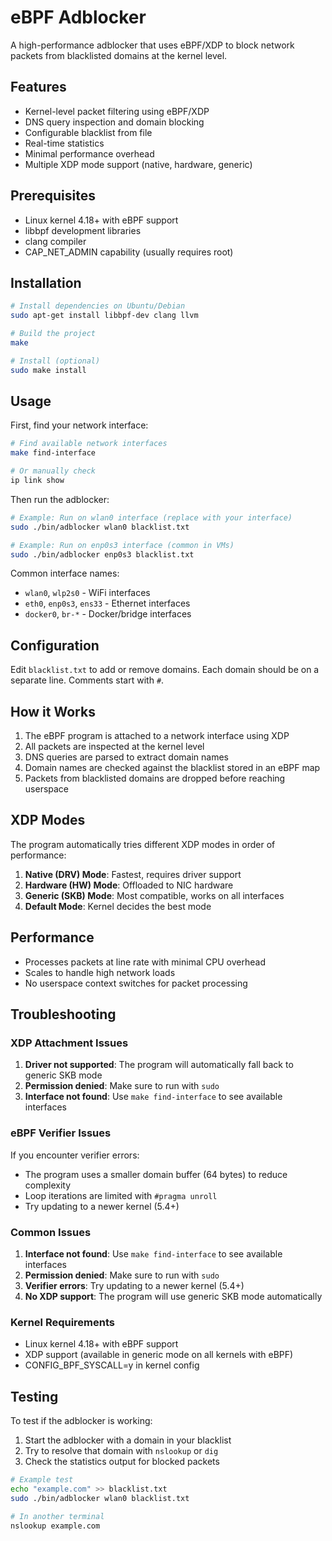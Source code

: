 # eBPF Adblocker

A high-performance adblocker that uses eBPF/XDP to block network packets from blacklisted domains at the kernel level.

## Features

- Kernel-level packet filtering using eBPF/XDP
- DNS query inspection and domain blocking
- Configurable blacklist from file
- Real-time statistics
- Minimal performance overhead
- Multiple XDP mode support (native, hardware, generic)

## Prerequisites

- Linux kernel 4.18+ with eBPF support
- libbpf development libraries
- clang compiler
- CAP_NET_ADMIN capability (usually requires root)

## Installation

```bash
# Install dependencies on Ubuntu/Debian
sudo apt-get install libbpf-dev clang llvm

# Build the project
make

# Install (optional)
sudo make install
```

## Usage

First, find your network interface:
```bash
# Find available network interfaces
make find-interface

# Or manually check
ip link show
```

Then run the adblocker:
```bash
# Example: Run on wlan0 interface (replace with your interface)
sudo ./bin/adblocker wlan0 blacklist.txt

# Example: Run on enp0s3 interface (common in VMs)
sudo ./bin/adblocker enp0s3 blacklist.txt
```

Common interface names:
- `wlan0`, `wlp2s0` - WiFi interfaces
- `eth0`, `enp0s3`, `ens33` - Ethernet interfaces
- `docker0`, `br-*` - Docker/bridge interfaces

## Configuration

Edit `blacklist.txt` to add or remove domains. Each domain should be on a separate line. Comments start with `#`.

## How it Works

1. The eBPF program is attached to a network interface using XDP
2. All packets are inspected at the kernel level
3. DNS queries are parsed to extract domain names
4. Domain names are checked against the blacklist stored in an eBPF map
5. Packets from blacklisted domains are dropped before reaching userspace

## XDP Modes

The program automatically tries different XDP modes in order of performance:

1. **Native (DRV) Mode**: Fastest, requires driver support
2. **Hardware (HW) Mode**: Offloaded to NIC hardware
3. **Generic (SKB) Mode**: Most compatible, works on all interfaces
4. **Default Mode**: Kernel decides the best mode

## Performance

- Processes packets at line rate with minimal CPU overhead
- Scales to handle high network loads
- No userspace context switches for packet processing

## Troubleshooting

### XDP Attachment Issues

1. **Driver not supported**: The program will automatically fall back to generic SKB mode
2. **Permission denied**: Make sure to run with `sudo`
3. **Interface not found**: Use `make find-interface` to see available interfaces

### eBPF Verifier Issues

If you encounter verifier errors:
- The program uses a smaller domain buffer (64 bytes) to reduce complexity
- Loop iterations are limited with `#pragma unroll`
- Try updating to a newer kernel (5.4+)

### Common Issues

1. **Interface not found**: Use `make find-interface` to see available interfaces
2. **Permission denied**: Make sure to run with `sudo`
3. **Verifier errors**: Try updating to a newer kernel (5.4+)
4. **No XDP support**: The program will use generic SKB mode automatically

### Kernel Requirements

- Linux kernel 4.18+ with eBPF support
- XDP support (available in generic mode on all kernels with eBPF)
- CONFIG_BPF_SYSCALL=y in kernel config

## Testing

To test if the adblocker is working:

1. Start the adblocker with a domain in your blacklist
2. Try to resolve that domain with `nslookup` or `dig`
3. Check the statistics output for blocked packets

```bash
# Example test
echo "example.com" >> blacklist.txt
sudo ./bin/adblocker wlan0 blacklist.txt

# In another terminal
nslookup example.com
```
